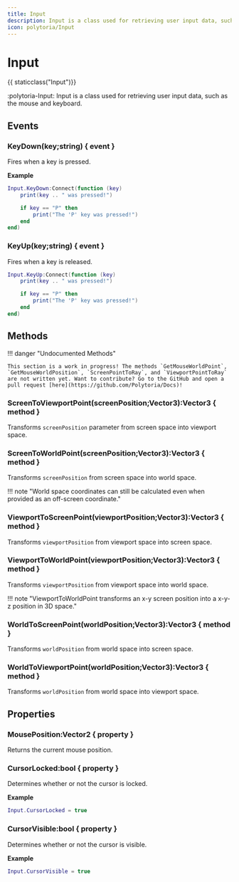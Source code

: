 ```yaml
---
title: Input
description: Input is a class used for retrieving user input data, such as the mouse and keyboard.
icon: polytoria/Input
---
```


# Input

{{ staticclass("Input")}}

:polytoria-Input: Input is a class used for retrieving user input data, such as the mouse and keyboard.

## Events

### KeyDown(key;string) { event }

Fires when a key is pressed.

**Example**

```lua
Input.KeyDown:Connect(function (key)
    print(key .. " was pressed!")

    if key == "P" then
        print("The 'P' key was pressed!")
    end
end)
```

### KeyUp(key;string) { event }

Fires when a key is released.

```lua
Input.KeyUp:Connect(function (key)
    print(key .. " was pressed!")

    if key == "P" then
        print("The 'P' key was pressed!")
    end
end)
```

## Methods

<div data-search-exclude markdown>
!!! danger "Undocumented Methods"

    This section is a work in progress! The methods `GetMouseWorldPoint`, `GetMouseWorldPosition`, `ScreenPointToRay`, and `ViewportPointToRay` are not written yet. Want to contribute? Go to the GitHub and open a pull request [here](https://github.com/Polytoria/Docs)!

</div>

### ScreenToViewportPoint(screenPosition;Vector3):Vector3 { method }

Transforms `screenPosition` parameter from screen space into viewport space.

### ScreenToWorldPoint(screenPosition;Vector3):Vector3 { method }

Transforms `screenPosition` from screen space into world space.

<div data-search-exclude markdown>
!!! note "World space coordinates can still be calculated even when provided as an off-screen coordinate."
</div>

### ViewportToScreenPoint(viewportPosition;Vector3):Vector3 { method }

Transforms `viewportPosition` from viewport space into screen space.

### ViewportToWorldPoint(viewportPosition;Vector3):Vector3 { method }

Transforms `viewportPosition` from viewport space into world space.

<div data-search-exclude markdown>
!!! note "ViewportToWorldPoint transforms an x-y screen position into a x-y-z position in 3D space."
</div>

### WorldToScreenPoint(worldPosition;Vector3):Vector3 { method }

Transforms `worldPosition` from world space into screen space.

### WorldToViewportPoint(worldPosition;Vector3):Vector3 { method }

Transforms `worldPosition` from world space into viewport space.

## Properties

### MousePosition:Vector2 { property }

Returns the current mouse position.

### CursorLocked:bool { property }

Determines whether or not the cursor is locked.

**Example**

```lua
Input.CursorLocked = true
```

### CursorVisible:bool { property }

Determines whether or not the cursor is visible.

**Example**

```lua
Input.CursorVisible = true
```